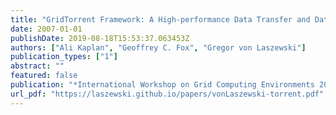 ```yaml
---
title: "GridTorrent Framework: A High-performance Data Transfer and Data Sharing Framework for Scientific Computing"
date: 2007-01-01
publishDate: 2019-08-18T15:53:37.063453Z
authors: ["Ali Kaplan", "Geoffrey C. Fox", "Gregor von Laszewski"]
publication_types: ["1"]
abstract: ""
featured: false
publication: "*International Workshop on Grid Computing Environments 2007 (GCE07)*"
url_pdf: "https://laszewski.github.io/papers/vonLaszewski-torrent.pdf"
---
```


